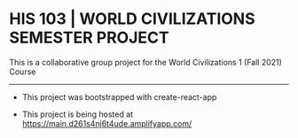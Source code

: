 # HIS 103 | WORLD CIVILIZATIONS SEMESTER PROJECT

This is a collaborative group project for the World Civilizations 1 (Fall 2021) Course

---

- This project was bootstrapped with create-react-app

- This project is being hosted at https://main.d261s4nj6t4ude.amplifyapp.com/
